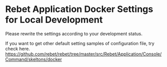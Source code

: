 # Rebet Application Docker Settings for Local Development

Please rewrite the settings according to your development status.

If you want to get other default setting samples of configuration file, try check here.
https://github.com/rebet/rebet/tree/master/src/Rebet/Application/Console/Command/skeltons/docker
